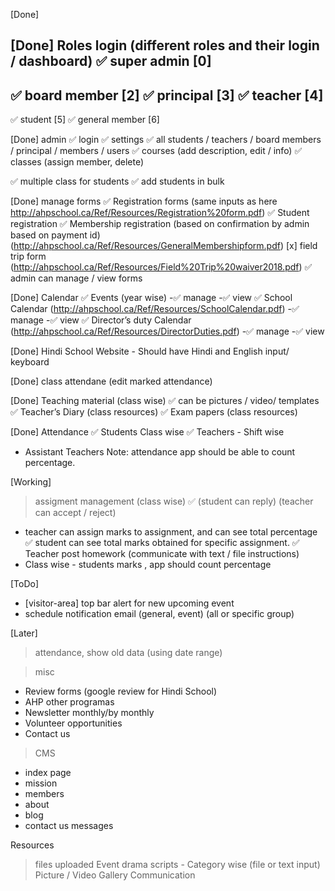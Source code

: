 [Done]

[Done] Roles login (different roles and their login / dashboard)
✅ super admin [0]
---
✅ board member [2]
✅ principal [3]
✅ teacher [4]
---
✅ student [5]
✅ general member [6]

[Done] admin
✅ login
✅ settings
✅ all students / teachers / board members / principal / members / users
✅ courses (add description, edit / info)
✅ classes (assign member, delete)

✅ multiple class for students
✅ add students in bulk

[Done] manage forms
✅ Registration forms (same inputs as here http://ahpschool.ca/Ref/Resources/Registration%20form.pdf)
✅ Student registration 
✅ Membership registration (based on confirmation by admin based on payment id) (http://ahpschool.ca/Ref/Resources/GeneralMembershipform.pdf)
[x] field trip form (http://ahpschool.ca/Ref/Resources/Field%20Trip%20waiver2018.pdf)
✅ admin can manage / view forms

[Done] Calendar
✅ Events (year wise)
-✅ manage
-✅ view
✅ School Calendar (http://ahpschool.ca/Ref/Resources/SchoolCalendar.pdf)
-✅ manage
-✅ view
✅ Director’s duty Calendar (http://ahpschool.ca/Ref/Resources/DirectorDuties.pdf)
-✅ manage
-✅ view

[Done] Hindi School Website - Should have Hindi and English input/ keyboard

[Done] class attendane (edit marked attendance)

[Done] Teaching material (class wise)
✅ can be pictures / video/ templates 
✅ Teacher’s Diary  (class resources)
✅ Exam papers (class resources)

[Done] Attendance
✅ Students Class wise 
✅ Teachers - Shift wise
- Assistant Teachers 
Note: attendance app should be able to count percentage.

[Working]

> assigment management (class wise)
✅ (student can reply) (teacher can accept / reject)
- teacher can assign marks to assignment, and can see total percentage
✅ student can see total marks obtained for specific assignment.
✅ Teacher post homework (communicate with text / file instructions)
- Class wise - students marks , app should count percentage

[ToDo]

- [visitor-area] top bar alert for new upcoming event
- schedule notification email (general, event) (all or specific group)

[Later]

> attendance, show old data (using date range)

> misc
- Review forms (google review for Hindi School)
- AHP other programas
- Newsletter monthly/by monthly 
- Volunteer opportunities
- Contact us

> CMS
- index page
- mission
- members
- about
- blog
- contact us messages

Resources
> files uploaded
> Event drama scripts - Category wise (file or text input)
> Picture / Video Gallery 
> Communication